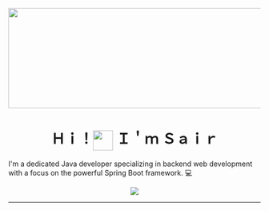 <p align="center"><img align="center" width="600" height="200" src="https://media1.tenor.com/m/DimzPZMypFcAAAAd/laptop.gif"/></p>
<h1 align="center">Ｈｉ！<img align="center" width="40" src="https://media1.tenor.com/m/y0HnKKbCPAoAAAAC/duck-dancing-duck.gif"/> Ｉ＇ｍ Ｓａｉｒ</h1>

<p>I'm a dedicated Java developer specializing in backend web development with a focus on the powerful Spring Boot framework. 💻</p>

<p align="center"><img align="center" src="https://skillicons.dev/icons?i=js,html,css,java,spring"/></p>

---

